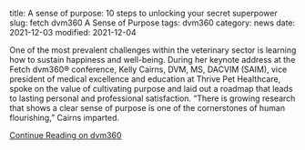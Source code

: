 title:  A sense of purpose: 10 steps to unlocking your secret superpower
slug: fetch dvm360 A Sense of Purpose
tags: dvm360
category: news
date: 2021-12-03
modified: 2021-12-04

One of the most prevalent challenges within the veterinary sector is learning how to sustain happiness and well-being. During her keynote address at the Fetch dvm360® conference, Kelly Cairns, DVM, MS, DACVIM (SAIM), vice president of medical excellence and education at Thrive Pet Healthcare, spoke on the value of cultivating purpose and laid out a roadmap that leads to lasting personal and professional satisfaction. “There is growing research that shows a clear sense of purpose is one of the cornerstones of human flourishing,” Cairns imparted.

[Continue Reading on dvm360](https://www.dvm360.com/view/a-sense-of-purpose-10-steps-to-unlocking-your-secret-superpower)
